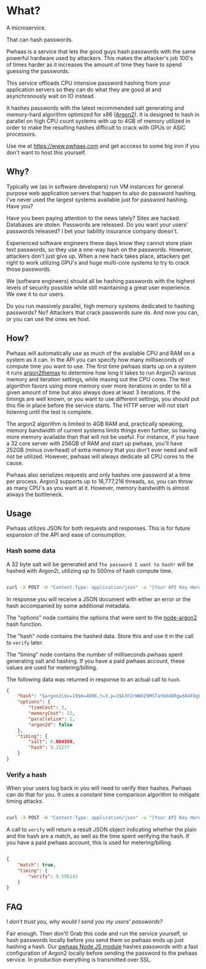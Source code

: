 # What?
A microservice.

That can hash passwords.

Pwhaas is a service that lets the good guys hash passwords with the same powerful hardware
used by attackers. This makes the attacker's job 100's of times harder as it increases the
amount of time they have to spend guessing the passwords.

This service offloads CPU intensive password hashing from your application servers so they
can do what they are good at and asynchronously wait on IO instead.

It hashes passwords with the latest recommended salt generating and memory-hard
algorithm optimized for x86 ([Argon2](https://github.com/P-H-C/phc-winner-argon2)).
It is designed to hash in parallel on high CPU count systems with up to 4GB of memory
utilized in order to make the resulting hashes difficult to crack with GPUs or ASIC
processors.

Use me at https://www.pwhaas.com and get acccess to some big iron if you don't
want to host this yourself.

## Why?
Typically we (as in software developers) run VM instances for general purpose web
application servers that happen to also do password hashing. I've never used the
largest systems available just for password hashing. Have you?

Have you been paying attention to the news lately? Sites are hacked. Databases are stolen.
Passwords are released. Do you want your users' passwords released? I bet your liability
insurance company doesn't.

Experienced software engineers these days know they cannot store plain text passwords, so
they use a one-way hash on the passwords. However, attackers don't just give up. When
a new hack takes place, attackers get right to work utilizing GPU's and huge multi-core
systems to try to crack those passwords.

We (software engineers) should all be hashing passwords with the highest levels of
security possible while still maintaining a great user experience. We owe it to our users.

Do you run massively parallel, high memory systems dedicated to hashing passwords? No?
Attackers that crack passwords sure do. And now you can, or you can use the ones we host.

## How?
Pwhaas will automatically use as much of the available CPU and RAM on a system as it can.
In the API you can specify how many milliseconds of compute time you want to use. The first
time pwhaas starts up on a system it runs [argon2themax](https://github.com/jdconley/argon2themax)
to determine how long it takes to run Argon2i various memory and iteration
settings, while maxing out the CPU cores. The test algorithm favors using more memory
over more iterations in order to fill a given amount of time but also always does at
least 3 iterations. If the timings are well known, or you want to use different settings,
you should put this file in place before the service starts. The HTTP server will not start
listening until the test is complete.

The argon2 algorithm is limited to 4GB RAM and, practically speaking, memory bandwidth
of current systems limits things even further, so having more memory available than that
will not be useful. For instance, if you have a 32 core server with 256GB of RAM and start
up pwhaas, you'll have 252GB (minus overhead) of extra memory that you don't ever need
and will not be utilized. However, pwhaas will always dedicate all CPU cores to the cause.

Pwhaas also serializes requests and only hashes one password at a time per process. 
Argon2 supports up to 16,777,216 threads, so, you can throw as many CPU's as you want 
at it. However, memory bandwidth is almost always the bottleneck.

## Usage
Pwhaas utilizes JSON for both requests and responses. This is for future expansion of the
API and ease of consumption.

### Hash some data 
A 32 byte salt will be generated and `The password I want to hash!` will be hashed with
Argon2i, utilizing up to 500ms of hash compute time.

```sh

curl -X POST -H "Content-Type: application/json" -u "[Your API Key Here]:" -d '{"maxtime":500, "plain":"The password I want to hash!"}' https://api.pwhaas.com/hash

```

In response you will receive a JSON document with either an error or the hash accompanied
by some additional metadata.

The "options" node contains the options that were sent to the 
[node-argon2](https://github.com/ranisalt/node-argon2/) hash function.

The "hash" node contains the hashed data. Store this and use it in the call to `verify` later.

The "timing" node contains the number of milliseconds pwhaas spent generating salt and
hashing. If you have a paid pwhaas account, these values are used for metering/billing.

The following data was returned in response to an actual call to `hash`.

```json
{
    "hash": "$argon2i$v=19$m=4096,t=3,p=1$k3F2rWWXZ9MSTatHdd8Rgw$04F8gLV5HnwI8DdLDmB+2MPlPsSwkX0ETpVeuJzWX7o",
    "options": {
        "timeCost": 3,
        "memoryCost": 12,
        "parallelism": 1,
        "argon2d": false
    },
    "timing": {
        "salt": 0.084359,
        "hash": 9.15277
    } 
}
```

### Verify a hash
When your users log back in you will need to verify their hashes. Pwhaas can do that for
you. It uses a constant time comparison algorithm to mitigate timing attacks.

```sh

curl -X POST -H "Content-Type: application/json" -u "[Your API Key Here]:" -d '{"hash":"$argon2i$v=19$m=4096,t=3,p=1$k3F2rWWXZ9MSTatHdd8Rgw$04F8gLV5HnwI8DdLDmB+2MPlPsSwkX0ETpVeuJzWX7o", "plain":"The password I want to hash!"}' https://api.pwhaas.com/verify

```

A call to `verify` will return a result JSON object indicating whether the plain and the
hash are a match, as well as the time spent verifying the hash. If you have a paid pwhaas
account, this is used for metering/billing.

```json

{
    "match": true,
    "timing": {
        "verify": 9.596143
    }
}

```

## FAQ
_I don't trust you, why would I send you my users' passwords?_

Fair enough. Then don't! Grab this code and run the service yourself, or hash passwords
locally before you send them so pwhaas ends up just hashing a hash.
Our [pwhaas Node.JS module](https://github.com/jdconley/pwhaas-js) hashes passwords with
a fast configuration of Argon2 locally before sending the password to the pwhaas service.
In production everything is transmitted over SSL.